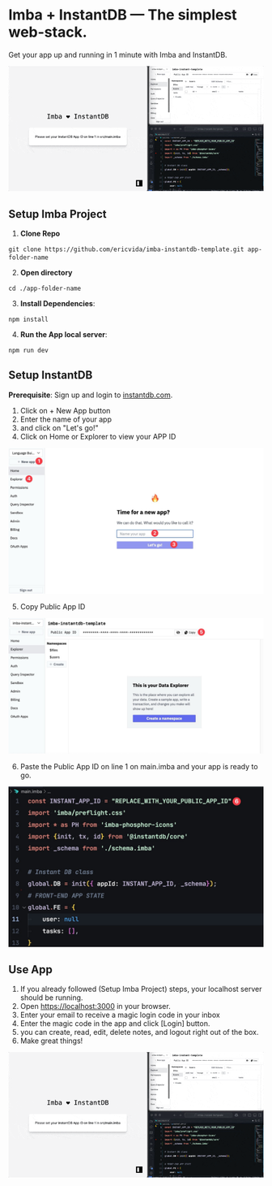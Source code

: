 # Imba + InstantDB — The simplest web-stack.

Get your app up and running in 1 minute with Imba and InstantDB.

![App Screenshot](screenshot-04.gif)

## Setup Imba Project
1. **Clone Repo**
```
git clone https://github.com/ericvida/imba-instantdb-template.git app-folder-name
```
2. **Open directory**
```
cd ./app-folder-name
```
3. **Install Dependencies**:
```
npm install
```
4.  **Run the App local server**:
```
npm run dev
```

## Setup InstantDB
**Prerequisite**: Sign up and login to [instantdb.com](https://instantdb.com).

1. Click on + New App button
2. Enter the name of your app
3. and click on "Let's go!"
4. Click on Home or Explorer to view your APP ID

![screenshot](screenshot-01.jpg)

5. Copy Public App ID

![screenshot](screenshot-02.jpg)

6. Paste the Public App ID on line 1 on main.imba and your app is ready to go.

![screenshot](screenshot-03.jpg)

## Use App

1. If you already followed (Setup Imba Project) steps, your localhost server should be running.
2. Open [https://localhost:3000](https://localhost:3000) in your browser.
3. Enter your email to receive a magic login code in your inbox
4. Enter the magic code in the app and click [Login] button.
5. you can create, read, edit, delete notes, and logout right out of the box.
6. Make great things!

![screenshot](screenshot-04.gif)

